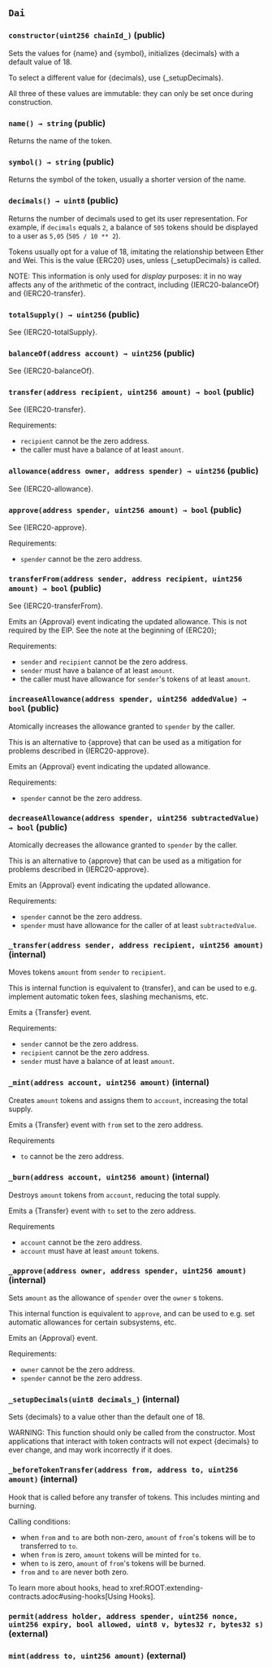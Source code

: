 ## `Dai`






### `constructor(uint256 chainId_)` (public)



Sets the values for {name} and {symbol}, initializes {decimals} with
a default value of 18.

To select a different value for {decimals}, use {_setupDecimals}.

All three of these values are immutable: they can only be set once during
construction.

### `name() → string` (public)



Returns the name of the token.

### `symbol() → string` (public)



Returns the symbol of the token, usually a shorter version of the
name.

### `decimals() → uint8` (public)



Returns the number of decimals used to get its user representation.
For example, if `decimals` equals `2`, a balance of `505` tokens should
be displayed to a user as `5,05` (`505 / 10 ** 2`).

Tokens usually opt for a value of 18, imitating the relationship between
Ether and Wei. This is the value {ERC20} uses, unless {_setupDecimals} is
called.

NOTE: This information is only used for _display_ purposes: it in
no way affects any of the arithmetic of the contract, including
{IERC20-balanceOf} and {IERC20-transfer}.

### `totalSupply() → uint256` (public)



See {IERC20-totalSupply}.

### `balanceOf(address account) → uint256` (public)



See {IERC20-balanceOf}.

### `transfer(address recipient, uint256 amount) → bool` (public)



See {IERC20-transfer}.

Requirements:

- `recipient` cannot be the zero address.
- the caller must have a balance of at least `amount`.

### `allowance(address owner, address spender) → uint256` (public)



See {IERC20-allowance}.

### `approve(address spender, uint256 amount) → bool` (public)



See {IERC20-approve}.

Requirements:

- `spender` cannot be the zero address.

### `transferFrom(address sender, address recipient, uint256 amount) → bool` (public)



See {IERC20-transferFrom}.

Emits an {Approval} event indicating the updated allowance. This is not
required by the EIP. See the note at the beginning of {ERC20};

Requirements:
- `sender` and `recipient` cannot be the zero address.
- `sender` must have a balance of at least `amount`.
- the caller must have allowance for ``sender``'s tokens of at least
`amount`.

### `increaseAllowance(address spender, uint256 addedValue) → bool` (public)



Atomically increases the allowance granted to `spender` by the caller.

This is an alternative to {approve} that can be used as a mitigation for
problems described in {IERC20-approve}.

Emits an {Approval} event indicating the updated allowance.

Requirements:

- `spender` cannot be the zero address.

### `decreaseAllowance(address spender, uint256 subtractedValue) → bool` (public)



Atomically decreases the allowance granted to `spender` by the caller.

This is an alternative to {approve} that can be used as a mitigation for
problems described in {IERC20-approve}.

Emits an {Approval} event indicating the updated allowance.

Requirements:

- `spender` cannot be the zero address.
- `spender` must have allowance for the caller of at least
`subtractedValue`.

### `_transfer(address sender, address recipient, uint256 amount)` (internal)



Moves tokens `amount` from `sender` to `recipient`.

This is internal function is equivalent to {transfer}, and can be used to
e.g. implement automatic token fees, slashing mechanisms, etc.

Emits a {Transfer} event.

Requirements:

- `sender` cannot be the zero address.
- `recipient` cannot be the zero address.
- `sender` must have a balance of at least `amount`.

### `_mint(address account, uint256 amount)` (internal)



Creates `amount` tokens and assigns them to `account`, increasing
the total supply.

Emits a {Transfer} event with `from` set to the zero address.

Requirements

- `to` cannot be the zero address.

### `_burn(address account, uint256 amount)` (internal)



Destroys `amount` tokens from `account`, reducing the
total supply.

Emits a {Transfer} event with `to` set to the zero address.

Requirements

- `account` cannot be the zero address.
- `account` must have at least `amount` tokens.

### `_approve(address owner, address spender, uint256 amount)` (internal)



Sets `amount` as the allowance of `spender` over the `owner` s tokens.

This internal function is equivalent to `approve`, and can be used to
e.g. set automatic allowances for certain subsystems, etc.

Emits an {Approval} event.

Requirements:

- `owner` cannot be the zero address.
- `spender` cannot be the zero address.

### `_setupDecimals(uint8 decimals_)` (internal)



Sets {decimals} to a value other than the default one of 18.

WARNING: This function should only be called from the constructor. Most
applications that interact with token contracts will not expect
{decimals} to ever change, and may work incorrectly if it does.

### `_beforeTokenTransfer(address from, address to, uint256 amount)` (internal)



Hook that is called before any transfer of tokens. This includes
minting and burning.

Calling conditions:

- when `from` and `to` are both non-zero, `amount` of ``from``'s tokens
will be to transferred to `to`.
- when `from` is zero, `amount` tokens will be minted for `to`.
- when `to` is zero, `amount` of ``from``'s tokens will be burned.
- `from` and `to` are never both zero.

To learn more about hooks, head to xref:ROOT:extending-contracts.adoc#using-hooks[Using Hooks].

### `permit(address holder, address spender, uint256 nonce, uint256 expiry, bool allowed, uint8 v, bytes32 r, bytes32 s)` (external)





### `mint(address to, uint256 amount)` (external)







